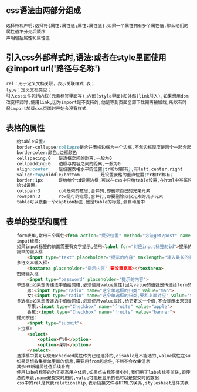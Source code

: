## css语法由两部分组成
    选择符和声明:选择符{属性:属性值;属性:属性值},如果一个属性拥有多个属性值,那么他们的属性值不分先后顺序
    声明包括属性和属性值
## 引入css外部样式时,语法:<link rel='stylesheet' type='text/css' href="要引入的路径">或者在style里面使用@import url('路径与名称')
    rel：用于定义文档关联，表示关联样式 表；
    type：定义文档类型；
    引入css文件包括内联(元素标签里面写),内部(style里面)和外部(link引入),如果想用dom改变样式时,使用link,因为import是不支持的,他是等到页面全部下载完再被加载,所以有时候import加载css页面时开始会没有样式
## 表格的属性
```css
    给table设置:
    border-collapse:collapse是合并表格边框为一个边框,不然边框厚度是两个一起合起来的厚度
    bordercoler:颜色,边框颜色
    cellspacing:0   是边框之间的距离,一般为0
    cellpadding:0   边框与内容之间的距离,一般为0
    align:center    是设置表格水平的位置(tr和td都有),有left,center,right
    valign:top/middle/bottom        是设置表格的垂直位置(tr和td都有)
    border:1px      是给给个td设置边框,可以在css中只给table设置,在html中写属性是用等号,css中写是用引号:  
    给td设置:
    colspan:3       col是列的意思,合并列,即删除自己的兄弟元素
    rowspan:3       row是行的意思,合并行,即要删除叔叔元素的儿子元素
    table可以嵌套一个caption标签,他是table的标题,会自动居中
```    
## 表单的类型和属性
```html
    form表单,常用三个属性<from action="提交位置" method="方法get/post" name="表单名字" target="url,在什么位置打开,_black,_self等(不常用)"></from>
    input标签:
    如果input标签的前面需要有文字提示,使用<label for="对应input标签的id">提示的内容</label>(label是当选择框时点击文字也会勾选到,主要在勾选框中有label,提升用户体验)
    简单的输入框
        <input type="text" placeholder="提示的内容" maxlength="输入最长的长度"/>
    多行文本输入框:
        <textarea placeholder="提示内容" 要设置宽高></textarea>
    密码输入框
        <input type="password" placeholder="提示的内容">
    单选框:如果想传递选中值给网络,必须使用value属性(因为value的值就是传递给form的),给它定义一个值,不会显示出来页面,name属性作为分类,并且是提交时对象的键
        男:<input type="radio" name="这个单选框的归类" value="man">
        女:<input type="radio" name="这个单选框的归类,要和上面对应" value="female">
    多选框:如果想传递选中值给网络,必须使用value属性,给它定义一个值,不会显示出来页面,name属性作为分类,并且是提交时对象的键
        苹果:<input type="Checkbox" name="fruits" value="apple">
        香蕉:<input type="Checkbox" name="fruits" value="banner">
    提交按钮:
        <input type="submit">
    下拉框:
        <select>
            <option>广州</option>
            <option>深圳</option>
        </select>
    选择框中要可以使用checked属性作为已经选择的,disable是不能选的,value属性在submit里面是改框内容,text,textarea,password是作为框内显示内容,如果是提交时作为标识的使用name属性(input不存在textarea属性)
    如果是想收集表单里面的信息,需要用from包含住,不然不会收集信息
    其余H5新增属性值后续补充
    使用label标签的为了提高用户体验,如果点击标签很小时,我们用了label标签关联,即使我们点击了label里面的文字,也可以选中勾选,如果没有label标签自己写个文字进去是不能触发中选中的
    总的来说,name是提交时用的,value可能是显示的也可以是提交时的数据
    css中的rel是代表relationship,表示链接文件与HTML的关系,stylesheet是样式表
```